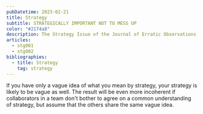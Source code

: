 ```yaml
---
pubDatetime: 2023-02-21
title: Strategy
subtitle: STRATEGICALLY IMPORTANT NOT TO MESS UP
color: "#2174a8"
description: The Strategy Issue of the Journal of Erratic Observations sets out to develop an understanding of strategy that can be used across disciplines.
articles:
  - stg001
  - stg002
bibliographies:
  - title: Strategy
    tag: strategy
---
```


If you have only a vague idea of what you mean by strategy, your strategy is likely to be vague as well. The result will be even more incoherent if collaborators in a team don't bother to agree on a common understanding of strategy, but assume that the others share the same vague idea.
